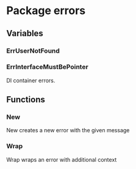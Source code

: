 # Package errors

## Variables

### ErrUserNotFound

### ErrInterfaceMustBePointer

DI container errors.

## Functions

### New

New creates a new error with the given message

### Wrap

Wrap wraps an error with additional context
